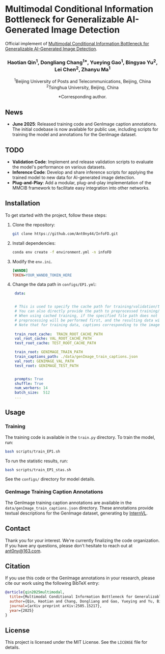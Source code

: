 # Multimodal Conditional Information Bottleneck for Generalizable AI-Generated Image Detection
Official implement of [Multimodal Conditional Information Bottleneck for Generalizable AI-Generated Image Detection](https://arxiv.org/abs/2505.15217).


<div align="center">
<h3>Haotian Qin<sup>1</sup>, Dongliang Chang<sup>1*</sup>, Yueying Gao<sup>1</sup>, Bingyao Yu<sup>2</sup>, Lei Chen<sup>2</sup>, Zhanyu Ma<sup>1</sup></h3>

<sup>1</sup>Beijing University of Posts and Telecommunications, Beijing, China  
<sup>2</sup>Tsinghua University, Beijing, China  

*Corresponding author.
</div>

## News
- **June 2025**: Released training code and GenImage caption annotations. The initial codebase is now available for public use, including scripts for training the model and annotations for the GenImage dataset.

## TODO
- **Validation Code**: Implement and release validation scripts to evaluate the model's performance on various datasets.
- **Inference Code**: Develop and share inference scripts for applying the trained model to new data for AI-generated image detection.
- **Plug-and-Play**: Add a modular, plug-and-play implementation of the MMCIB framework to facilitate easy integration into other networks. 

## Installation
To get started with the project, follow these steps:
1. Clone the repository:
   ```bash
   git clone https://github.com/Ant0ny44/InfoFD.git
   ```
2. Install dependencies:
   ```bash
   conda env create -f environment.yml -n infoFD
   ```
3. Modify the `env.ini`.
    ```ini
    [WANDB]
    TOKEN=YOUR_WANDB_TOKEN_HERE
    ```
4. Change the data path in `configs/EP1.yml`:
   ```yml
    data:


    # This is used to specify the cache path for training/validation/test data. 
    # You can also directly provide the path to preprocessed training/validation/test data here.
    # When using cached training, if the specified file path does not exist, 
    # preprocessing will be performed first, and the resulting data will be stored in the corresponding cache path.
    # Note that for training data, captions corresponding to the images are required.
    
    train_root_cache:  TRAIN_ROOT_CACHE_PATH 
    val_root_cache: VAL_ROOT_CACHE_PATH
    test_root_cache: TEST_ROOT_CACHE_PATH

    train_root: GENIMAGE_TRAIN_PATH
    train_captions_path: ./data/genImage_train_captions.json
    val_root: GENIMAGE_VAL_PATH
    test_root: GENIMAGE_TEST_PATH


    prompts: True
    shuffle: True
    num_workers: 14
    batch_size:  512
    ...
   ```
## Usage
### Training
The training code is available in the `train.py` directory. To train the model, run:
```bash
bash scripts/train_EP1.sh
```
To run the statistic results, run:
```bash
bash scripts/train_EP1_stas.sh
```
See the `configs/` directory for model details.

### GenImage Training Caption Annotations
The GenImage training caption annotations are available in the `data/genImage_train_captions.json` directory. These annotations provide textual descriptions for the GenImage dataset, generating by [InternVL](https://github.com/OpenGVLab/InternVL).

## Contact
Thank you for your interest. We're currently finalizing the code organization. If you have any questions, please don't hesitate to reach out at ant0ny@163.com.

## Citation
If you use this code or the GenImage annotations in your research, please cite our work using the following BibTeX entry:

```bibtex
@article{qin2025multimodal,
  title={Multimodal Conditional Information Bottleneck for Generalizable AI-Generated Image Detection},
  author={Qin, Haotian and Chang, Dongliang and Gao, Yueying and Yu, Bingyao and Chen, Lei and Ma, Zhanyu},
  journal={arXiv preprint arXiv:2505.15217},
  year={2025}
}
```

## License
This project is licensed under the MIT License. See the `LICENSE` file for details.